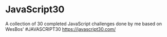 # JavaScript30
A collection of 30 completed JavaScript challenges done by me based on WesBos' #JAVASCRIPT30 https://javascript30.com/
